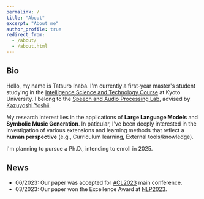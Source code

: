 ```yaml
---
permalink: /
title: "About"
excerpt: "About me"
author_profile: true
redirect_from: 
  - /about/
  - /about.html
---
```


## Bio
Hello, my name is Tatsuro Inaba. I'm currently a first-year master's student studying in the [Intelligence Science and Technology Course](https://www.ist.i.kyoto-u.ac.jp/) at Kyoto University. I belong to the [Speech and Audio Processing Lab](http://sap.ist.i.kyoto-u.ac.jp/EN/), advised by [Kazuyoshi Yoshii](http://sap.ist.i.kyoto-u.ac.jp/members/yoshii/).

My research interest lies in the applications of **Large Language Models** and **Symbolic Music Generation**. In paticular, I've been deeply interested in the investigation of various extensions and learning methods that reflect a **human perspective** (e.g., Curriculum learning, External tools/knowledge).

I'm planning to pursue a Ph.D., intending to enroll in 2025.


## News

- 06/2023: Our paper was accepted for [ACL2023](https://2023.aclweb.org/) main conference.
- 03/2023: Our paper won the Excellence Award at [NLP2023](https://www.anlp.jp/nlp2023/).

